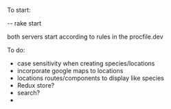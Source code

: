 To start:

-- rake start

both servers start according to rules in the procfile.dev

To do:

 - case sensitivity when creating species/locations
 - incorporate google maps to locations
 - locations routes/components to display like species
 - Redux store?
 - search?
 -
